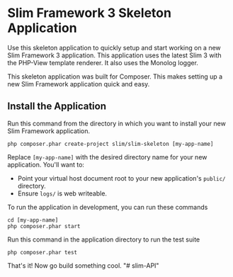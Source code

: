 # Slim Framework 3 Skeleton Application

Use this skeleton application to quickly setup and start working on a new Slim Framework 3 application. This application uses the latest Slim 3 with the PHP-View template renderer. It also uses the Monolog logger.

This skeleton application was built for Composer. This makes setting up a new Slim Framework application quick and easy.

## Install the Application

Run this command from the directory in which you want to install your new Slim Framework application.

    php composer.phar create-project slim/slim-skeleton [my-app-name]

Replace `[my-app-name]` with the desired directory name for your new application. You'll want to:

* Point your virtual host document root to your new application's `public/` directory.
* Ensure `logs/` is web writeable.

To run the application in development, you can run these commands 

	cd [my-app-name]
	php composer.phar start

Run this command in the application directory to run the test suite

	php composer.phar test

That's it! Now go build something cool.
"# slim-API" 
